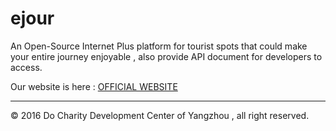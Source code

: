 # ejour
An Open-Source Internet Plus platform for tourist spots that could make your entire journey enjoyable , also provide API document for developers to access.

Our website is here : <a href="https://www.ejour.co">OFFICIAL WEBSITE</a>

------
&copy; 2016 Do Charity Development Center of Yangzhou , all right reserved.
